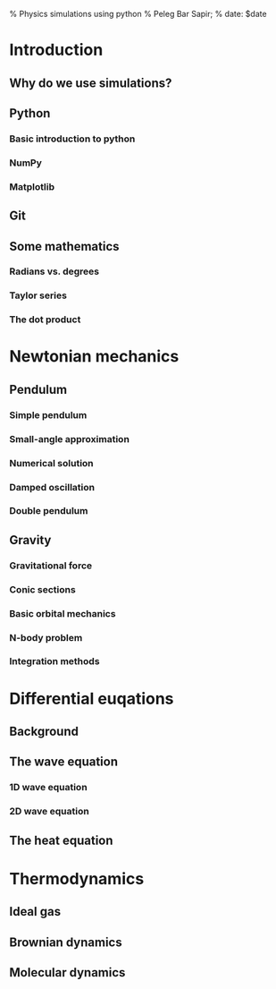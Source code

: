 % Physics simulations using python
% Peleg Bar Sapir;
% date: $date

# Introduction
## Why do we use simulations?
[//]: # (https://www.reddit.com/r/AskPhysics/comments/msze9o/what_are_the_benefits_of_computational)
## Python
### Basic introduction to python
### NumPy
### Matplotlib
## Git
## Some mathematics
### Radians vs. degrees
### Taylor series
### The dot product

# Newtonian mechanics
## Pendulum
### Simple pendulum
### Small-angle approximation
### Numerical solution
### Damped oscillation
### Double pendulum

## Gravity
### Gravitational force
### Conic sections
### Basic orbital mechanics
### N-body problem
### Integration methods

# Differential euqations
## Background
## The wave equation
### 1D wave equation
### 2D wave equation
## The heat equation

# Thermodynamics
## Ideal gas
## Brownian dynamics
## Molecular dynamics
